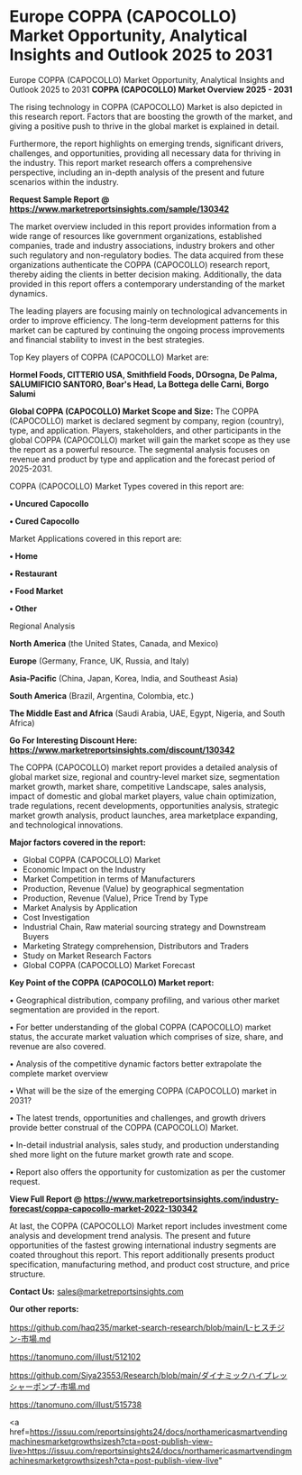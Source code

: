 # Europe COPPA (CAPOCOLLO) Market Opportunity, Analytical Insights and Outlook 2025 to 2031
Europe COPPA (CAPOCOLLO) Market Opportunity, Analytical Insights and Outlook 2025 to 2031
<Strong> COPPA (CAPOCOLLO) Market Overview 2025 - 2031</strong>

The rising technology in COPPA (CAPOCOLLO) Market is also depicted in this research report. Factors that are boosting the growth of the market, and giving a positive push to thrive in the global market is explained in detail.

Furthermore, the report highlights on emerging trends, significant drivers, challenges, and opportunities, providing all necessary data for thriving in the industry. This report market research offers a comprehensive perspective, including an in-depth analysis of the present and future scenarios within the industry.

<strong>Request Sample Report @ <a href=https://www.marketreportsinsights.com/sample/130342>https://www.marketreportsinsights.com/sample/130342</a></strong>

The market overview included in this report provides information from a wide range of resources like government organizations, established companies, trade and industry associations, industry brokers and other such regulatory and non-regulatory bodies. The data acquired from these organizations authenticate the COPPA (CAPOCOLLO) research report, thereby aiding the clients in better decision making. Additionally, the data provided in this report offers a contemporary understanding of the market dynamics.

The leading players are focusing mainly on technological advancements in order to improve efficiency. The long-term development patterns for this market can be captured by continuing the ongoing process improvements and financial stability to invest in the best strategies.

Top Key players of COPPA (CAPOCOLLO) Market are:

<strong>Hormel Foods, CITTERIO USA, Smithfield Foods, DOrsogna, De Palma, SALUMIFICIO SANTORO, Boar's Head, La Bottega delle Carni, Borgo Salumi</strong>

<strong><b>Global COPPA (CAPOCOLLO) Market Scope and Size:</b></strong>
The COPPA (CAPOCOLLO) market is declared segment by company, region (country), type, and application. Players, stakeholders, and other participants in the global COPPA (CAPOCOLLO) market will gain the market scope as they use the report as a powerful resource. The segmental analysis focuses on revenue and product by type and application and the forecast period of 2025-2031.

COPPA (CAPOCOLLO) Market Types covered in this report are:

<strong>• Uncured Capocollo

• Cured Capocollo</strong>

Market Applications covered in this report are:

<strong>• Home

• Restaurant

• Food Market

• Other</strong> 

Regional Analysis

<strong>North America</strong> (the United States, Canada, and Mexico)

<strong>Europe</strong> (Germany, France, UK, Russia, and Italy)

<strong>Asia-Pacific</strong> (China, Japan, Korea, India, and Southeast Asia)

<strong>South America</strong> (Brazil, Argentina, Colombia, etc.)

<strong>The Middle East and Africa</strong> (Saudi Arabia, UAE, Egypt, Nigeria, and South Africa)

<strong>Go For Interesting Discount Here: <a href=https://www.marketreportsinsights.com/discount/130342>https://www.marketreportsinsights.com/discount/130342</a></strong>

The COPPA (CAPOCOLLO) market report provides a detailed analysis of global market size, regional and country-level market size, segmentation market growth, market share, competitive Landscape, sales analysis, impact of domestic and global market players, value chain optimization, trade regulations, recent developments, opportunities analysis, strategic market growth analysis, product launches, area marketplace expanding, and technological innovations.

<strong><b>Major factors covered in the report:</b></strong>
<ul>
  <li>Global COPPA (CAPOCOLLO) Market </li>
  <li>Economic Impact on the Industry</li>
  <li>Market Competition in terms of Manufacturers</li>
  <li>Production, Revenue (Value) by geographical segmentation</li>
  <li>Production, Revenue (Value), Price Trend by Type</li>
  <li>Market Analysis by Application</li>
  <li>Cost Investigation</li>
  <li>Industrial Chain, Raw material sourcing strategy and Downstream Buyers</li>
  <li>Marketing Strategy comprehension, Distributors and Traders</li>
  <li>Study on Market Research Factors</li>
  <li>Global COPPA (CAPOCOLLO) Market Forecast</li>
</ul>

<strong><b>Key Point of the COPPA (CAPOCOLLO) Market report:</b></strong>

• Geographical distribution, company profiling, and various other market segmentation are provided in the report.

• For better understanding of the global COPPA (CAPOCOLLO) market status, the accurate market valuation which comprises of size, share, and revenue are also covered.

• Analysis of the competitive dynamic factors better extrapolate the complete market overview

• What will be the size of the emerging COPPA (CAPOCOLLO) market in 2031?

• The latest trends, opportunities and challenges, and growth drivers provide better construal of the COPPA (CAPOCOLLO) Market.

• In-detail industrial analysis, sales study, and production understanding shed more light on the future market growth rate and scope.

• Report also offers the opportunity for customization as per the customer request.

<strong><b>View Full Report @ <a href=https://www.marketreportsinsights.com/industry-forecast/coppa-capocollo-market-2022-130342>https://www.marketreportsinsights.com/industry-forecast/coppa-capocollo-market-2022-130342</a></b></strong>


At last, the COPPA (CAPOCOLLO) Market report includes investment come analysis and development trend analysis. The present and future opportunities of the fastest growing international industry segments are coated throughout this report. This report additionally presents product specification, manufacturing method, and product cost structure, and price structure.

<strong>Contact Us:</strong>
sales@marketreportsinsights.com

<strong>Our other reports:</strong>

<a href=https://github.com/haq235/market-search-research/blob/main/L-ヒスチジン-市場.md>https://github.com/haq235/market-search-research/blob/main/L-ヒスチジン-市場.md</a>

<a href=https://tanomuno.com/illust/512102>https://tanomuno.com/illust/512102</a>

<a href=https://github.com/Siya23553/Research/blob/main/ダイナミックハイプレッシャーポンプ-市場.md>https://github.com/Siya23553/Research/blob/main/ダイナミックハイプレッシャーポンプ-市場.md</a>

<a href=https://tanomuno.com/illust/515738>https://tanomuno.com/illust/515738</a>

<a href=https://issuu.com/reportsinsights24/docs/northamericasmartvendingmachinesmarketgrowthsizesh?cta=post-publish-view-live>https://issuu.com/reportsinsights24/docs/northamericasmartvendingmachinesmarketgrowthsizesh?cta=post-publish-view-live</a>"
